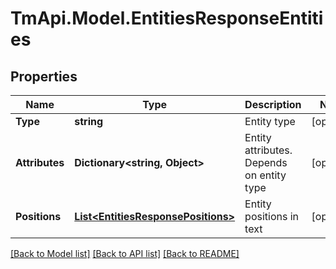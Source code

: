# TmApi.Model.EntitiesResponseEntities
## Properties

Name | Type | Description | Notes
------------ | ------------- | ------------- | -------------
**Type** | **string** | Entity type | [optional] 
**Attributes** | **Dictionary&lt;string, Object&gt;** | Entity attributes. Depends on entity type | [optional] 
**Positions** | [**List&lt;EntitiesResponsePositions&gt;**](EntitiesResponsePositions.md) | Entity positions in text | [optional] 

[[Back to Model list]](../README.md#documentation-for-models) [[Back to API list]](../README.md#documentation-for-api-endpoints) [[Back to README]](../README.md)

